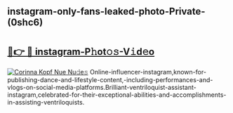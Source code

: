 ## instagram-only-fans​-leaked-photo​-Private-(0shc6)


# <h2><a href="https://mediaupload.pro?title=instagram&ref=git">🔗👉 🔴 instagram-P𝚑ot𝚘𝚜-V𝚒d𝚎o</a></h2>

[![Corinna Kopf Nue Nu𝚍e𝚜](https://i.imgur.com/0qMVB7G.gif)](https://mediaupload.pro?title=instagram&ref=git)
Online-influencer-instagram,known-for-publishing-dance-and-lifestyle-content,-including-performances-and-vlogs-on-social-media-platforms.Brilliant-ventriloquist-assistant-instagram,celebrated-for-their-exceptional-abilities-and-accomplishments-in-assisting-ventriloquists.  